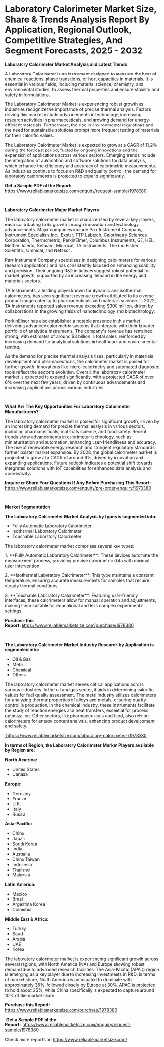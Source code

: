 <p><h1>Laboratory Calorimeter Market Size, Share & Trends Analysis Report By Application, Regional Outlook, Competitive Strategies, And Segment Forecasts, 2025 - 2032</h1></p><p><strong>Laboratory Calorimeter Market Analysis and Latest Trends</strong></p>
<p><p>A Laboratory Calorimeter is an instrument designed to measure the heat of chemical reactions, phase transitions, or heat capacities in materials. It is essential in various fields, including material science, chemistry, and environmental studies, to assess thermal properties and ensure stability and safety in formulations. </p><p>The Laboratory Calorimeter Market is experiencing robust growth as industries recognize the importance of precise thermal analysis. Factors driving this market include advancements in technology, increasing research activities in pharmaceuticals, and growing demand for energy-efficient materials. Furthermore, the rise in environmental regulations and the need for sustainable solutions prompt more frequent testing of materials for their calorific values. </p><p>The Laboratory Calorimeter Market is expected to grow at a CAGR of 11.2% during the forecast period, fueled by ongoing innovations and the expansion of applications across various sectors. Emerging trends include the integration of automation and software solutions for data analysis, which enhance the efficiency and accuracy of calorimetric measurements. As industries continue to focus on R&D and quality control, the demand for laboratory calorimeters is projected to expand significantly.</p></p>
<p><strong>Get a Sample PDF of the Report:&nbsp;</strong> <a href="https://www.reliablemarketsize.com/enquiry/request-sample/1978380?utm_campaign=2475&utm_medium=2&utm_source=Github&utm_content=ia&utm_term=08042025&utm_id=laboratory-calorimeter">https://www.reliablemarketsize.com/enquiry/request-sample/1978380</a></p>
<p>&nbsp;</p>
<p><strong>Laboratory Calorimeter Major Market Players</strong></p>
<p><p>The laboratory calorimeter market is characterized by several key players, each contributing to its growth through innovation and technology advancements. Major companies include Parr Instrument Company, Instrument Specialists Inc., Exstar, TTP Labtech, Calorimetry Sciences Corporation, Thermometric, PerkinElmer, Columbus Instruments, GE, HEL, Mettler Toledo, Setaram, Microcal, TA Instruments, Thermo Fisher Scientific, Omnical, and Netzsch.</p><p>Parr Instrument Company specializes in designing calorimeters for various research applications and has consistently focused on enhancing usability and precision. Their ongoing R&D initiatives suggest robust potential for market growth, supported by an increasing demand in the energy and materials sectors.</p><p>TA Instruments, a leading player known for dynamic and isothermal calorimeters, has seen significant revenue growth attributed to its diverse product range catering to pharmaceuticals and materials science. In 2022, TA Instruments reported sales revenue exceeding $300 million, driven by collaborations in the growing fields of nanotechnology and biotechnology.</p><p>PerkinElmer has also established a notable presence in this market, delivering advanced calorimetric systems that integrate with their broader portfolio of analytical instruments. The company's revenue has remained strong, with estimates of around $3 billion in total sales, reinforced by increasing demand for analytical solutions in healthcare and environmental testing.</p><p>As the demand for precise thermal analysis rises, particularly in materials development and pharmaceuticals, the calorimeter market is poised for further growth. Innovations like micro-calorimetry and automated diagnostic tools reflect the sector's evolution. Overall, the laboratory calorimeter market is expected to expand significantly, with a projected CAGR of over 6% over the next few years, driven by continuous advancements and increasing applications across various industries.</p></p>
<p>&nbsp;</p>
<p><strong>What Are The Key Opportunities For Laboratory Calorimeter Manufacturers?</strong></p>
<p><p>The laboratory calorimeter market is poised for significant growth, driven by an increasing demand for precise thermal analysis in various sectors, including pharmaceuticals, materials science, and food safety. Recent trends show advancements in calorimeter technology, such as miniaturization and automation, enhancing user-friendliness and accuracy. The rise of renewable energy research and stringent regulatory standards further bolster market expansion. By 2028, the global calorimeter market is projected to grow at a CAGR of around 6%, driven by innovation and expanding applications. Future outlook indicates a potential shift towards integrated solutions with IoT capabilities for enhanced data analysis and connectivity.</p></p>
<p><strong>Inquire or Share Your Questions If Any Before Purchasing This Report:</strong> <a href="https://www.reliablemarketsize.com/enquiry/pre-order-enquiry/1978380?utm_campaign=2475&utm_medium=2&utm_source=Github&utm_content=ia&utm_term=08042025&utm_id=laboratory-calorimeter">https://www.reliablemarketsize.com/enquiry/pre-order-enquiry/1978380</a></p>
<p>&nbsp;</p>
<p><strong>Market Segmentation</strong></p>
<p><strong>The Laboratory Calorimeter Market Analysis by types is segmented into:</strong></p>
<p><ul><li>Fully Automatic Laboratory Calorimeter</li><li>Isothermal Laboratory Calorimeter</li><li>Touchable Laboratory Calorimeter</li></ul></p>
<p><p>The laboratory calorimeter market comprises several key types: </p><p>1. **Fully Automatic Laboratory Calorimeter**: These devices automate the measurement process, providing precise calorimetric data with minimal user intervention. </p><p>2. **Isothermal Laboratory Calorimeter**: This type maintains a constant temperature, ensuring accurate measurements for samples that require steady thermal conditions. </p><p>3. **Touchable Laboratory Calorimeter**: Featuring user-friendly interfaces, these calorimeters allow for manual operation and adjustments, making them suitable for educational and less complex experimental settings.</p></p>
<p><strong>Purchase this Report:&nbsp;</strong><a href="https://www.reliablemarketsize.com/purchase/1978380?utm_campaign=2475&utm_medium=2&utm_source=Github&utm_content=ia&utm_term=08042025&utm_id=laboratory-calorimeter">https://www.reliablemarketsize.com/purchase/1978380</a></p>
<p>&nbsp;</p>
<p><strong>The Laboratory Calorimeter Market Industry Research by Application is segmented into:</strong></p>
<p><ul><li>Oil & Gas</li><li>Metal</li><li>Chemical</li><li>Others</li></ul></p>
<p><p>The laboratory calorimeter market serves critical applications across various industries. In the oil and gas sector, it aids in determining calorific values for fuel quality assessment. The metal industry utilizes calorimeters for analyzing thermal properties of alloys and metals, ensuring quality control in production. In the chemical industry, these instruments facilitate the study of reaction energies and heat transfers, essential for process optimization. Other sectors, like pharmaceuticals and food, also rely on calorimeters for energy content analysis, enhancing product development and safety.</p></p>
<p><a href="https://www.reliablemarketsize.com/laboratory-calorimeter-r1978380?utm_campaign=2475&utm_medium=2&utm_source=Github&utm_content=ia&utm_term=08042025&utm_id=laboratory-calorimeter">&nbsp;https://www.reliablemarketsize.com/laboratory-calorimeter-r1978380</a></p>
<p><strong>In terms of Region, the Laboratory Calorimeter Market Players available by Region are:</strong></p>
<p>
    <p> <strong> North America: </strong>
        <ul>
            <li>United States</li>
            <li>Canada</li>
        </ul>
        </p> 
    <p> <strong> Europe: </strong>
        <ul>
            <li>Germany</li>
            <li>France</li>
            <li>U.K.</li>
            <li>Italy</li>
            <li>Russia</li>
        </ul>
        </p> 
    <p> <strong> Asia-Pacific: </strong>
        <ul>
            <li>China</li>
            <li>Japan</li>
            <li>South Korea</li>
            <li>India</li>
            <li>Australia</li>
            <li>China Taiwan</li>
            <li>Indonesia</li>
            <li>Thailand</li>
            <li>Malaysia</li>
        </ul>
        </p> 
    <p> <strong> Latin America: </strong>
        <ul>
            <li>Mexico</li>
            <li>Brazil</li>
            <li>Argentina Korea</li>
            <li>Colombia</li>
        </ul>
        </p> 
    <p> <strong> Middle East & Africa: </strong>
        <ul>
            <li>Turkey</li>
            <li>Saudi</li>
            <li>Arabia</li>
            <li>UAE</li>
            <li>Korea</li>
        </ul>
    </p>
    </p>
<p><p>The laboratory calorimeter market is experiencing significant growth across several regions, with North America (NA) and Europe showing robust demand due to advanced research facilities. The Asia-Pacific (APAC) region is emerging as a key player due to increasing investments in R&D. In terms of market share, North America is anticipated to dominate with approximately 35%, followed closely by Europe at 30%. APAC is projected to hold about 25%, while China specifically is expected to capture around 10% of the market share.</p></p>
<p><strong>Purchase this Report: </strong><a href="https://www.reliablemarketsize.com/purchase/1978380?utm_campaign=2475&utm_medium=2&utm_source=Github&utm_content=ia&utm_term=08042025&utm_id=laboratory-calorimeter">https://www.reliablemarketsize.com/purchase/1978380</a></p>
<p>&nbsp;<strong>Get a Sample PDF of the Report:&nbsp;&nbsp;</strong><a href="https://www.reliablemarketsize.com/enquiry/request-sample/1978380?utm_campaign=2475&utm_medium=2&utm_source=Github&utm_content=ia&utm_term=08042025&utm_id=laboratory-calorimeter">https://www.reliablemarketsize.com/enquiry/request-sample/1978380</a></p>
<p><strong></strong></p>
<p>Check more reports on <a href="https://www.reliablemarketsize.com/?utm_campaign=2475&utm_medium=2&utm_source=Github&utm_content=ia&utm_term=08042025&utm_id=laboratory-calorimeter">https://www.reliablemarketsize.com/</a></p>